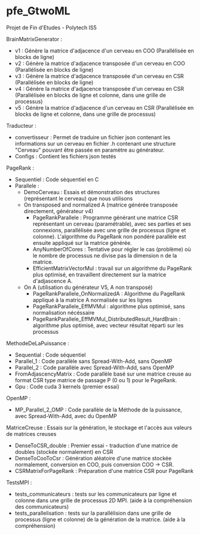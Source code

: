 # pfe_GtwoML
Projet de Fin d'Etudes - Polytech IS5

BrainMatrixGenerator :
- v1 : Génère la matrice d'adjacence d'un cerveau en COO (Parallélisée en blocks de ligne)
- v2 : Génère la matrice d'adjacence transposée d'un cerveau en COO (Parallélisée en blocks de ligne)
- v3 : Génère la matrice d'adjacence transposée d'un cerveau en CSR (Parallélisée en blocks de ligne)
- v4 : Génère la matrice d'adjacence transposée d'un cerveau en CSR (Parallélisée en blocks de ligne et colonne, dans une grille de processus)
- v5 : Génère la matrice d'adjacence d'un cerveau en CSR (Parallélisée en blocks de ligne et colonne, dans une grille de processus)

Traducteur :
- convertisseur : Permet de traduire un fichier json contenant les informations sur un cerveau en fichier .h contenant une structure "Cerveau" pouvant être passée en paramètre au générateur.
- Configs : Contient les fichiers json testés

PageRank :
- Sequentiel : Code séquentiel en C
- Parallele :
	- DemoCerveau : Essais et démonstration des structures (représentant le cerveau) que nous utilisons
	- On transposed and normalized A (matrice générée transposée directement, générateur v4)
		- PageRankParallele : Programme générant une matrice CSR représentant un cerveau (paramétrable), avec ses parties et ses connexions, parallélisée avec une grille de processus (ligne et colonne).
		L'algorithme du PageRank non pondéré parallèle est ensuite appliqué sur la matrice générée.
		- AnyNumberOfCores : Tentative pour régler le cas (problème) où le nombre de processus ne divise pas la dimension n de la matrice.
		- EfficientMatrixVectorMul : travail sur un algorithme du PageRank plus optimisé, en travaillent directement sur la matrice d'adjascence A.
	- On A (utilisation du générateur V5, A non transposé)
		- PageRankParallele_OnNormalizedA : Algorithme du PageRank appliqué à la matrice A normalisée sur les lignes
		- PageRankParallele_EffMVMul : algorithme plus optimisé, sans normalisation nécéssaire
		- PageRankParallele_EffMVMul_DistributedResult_HardBrain : algorithme plus optimisé, avec vecteur résultat réparti sur les processus

MethodeDeLaPuissance :
- Sequential : Code séquentiel
- Parallel_1 : Code parallèle sans Spread-With-Add, sans OpenMP
- Parallel_2 : Code parallèle avec Spread-With-Add, sans OpenMP
- FromAdjascencyMatrix : Code parallèle basé sur une matrice creuse au format CSR type matrice de passage P (0 ou 1) pour le PageRank.
- Gpu : Code cuda 3 kernels (premier essai)

OpenMP :
- MP_Parallel_2_OMP : Code parallèle de la Méthode de la puissance, avec Spread-With-Add, avec du OpenMP

MatriceCreuse : Essais sur la génération, le stockage et l'accès aux valeurs de matrices creuses
- DenseToCSR_double : Premier essai - traduction d'une matrice de doubles (stockée normalement) en CSR
- DenseToCooToCsr : Génération aléatoire d'une matrice stockée normalement, conversion en COO, puis conversion COO -> CSR.
- CSRMatrixForPageRank : Préparation d'une matrice CSR pour PageRank

TestsMPI :
- tests_communicateurs : tests sur les communicateurs par ligne et colonne dans une grille de processus 2D MPI. (aide à la compréhension des communicateurs)
- tests_parallelisation : tests sur la parallélision dans une grille de processus (ligne et colonne) de la génération de la matrice. (aide à la compréhension)